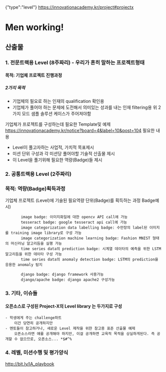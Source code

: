 {"type":"level"}
https://innovationacademy.kr/project#projectx 
# Men working!

## 산출물
### 1. 전문트랙용 Level (8주짜리) - 우리가 흔히 말하는 프로젝트형태
#### 목적: 기업체 프로젝트 진행과정 
##### 2가지 목적
   - 기업체의 필요로 하는 인재의 qualification 확인용
   - 기업체가 풀어야 하는 문제에 도전해서 의미있는 성과를 내는 인재 filtering용
   위 2가지 모드 샘플 솔루션 케이스가 주어져야함
  
   기업체가 프로젝트를 구성하는데 필요한 Template및 예제  
       https://innovationacademy.kr/notice?board=4&label=10&post=104 
   필요한 내용
   - Level이 풀고자하는 사업적, 가치적 목표제시
   - 미션 단위 구성과 각 미션당 풀어야할 기술적 산출물 제시
   - 이 Level을 풀기위해 필요한 역량(Badge)들 제시
   
### 2. 공통트랙용 Level (2주짜리)
### 목적: 역량(Badge)획득과정 
   기업체 프로젝트 (Level)에 기술된 필요역량 단위(Badge)를 획득하는 과정 
   Badge예시)
````
       image badge: 이미지화일에 대한 opencv API call에 가능
       tesseract badge: google tesseract api call에 가능
       image categorization data labelling badge: 수만장의 label된 이미지를 training image library로 구성 가능
       image categorization machine learning badge: Fashion MNIST 형태의 머신러닝 알고리듬을 실행 가능
       time series data의 prediction badge: 시계열 데이타의 예측을 위한 LSTM 알고리듬을 위한 데이타 구성 가능
       time series data의 anomaly detection badge: LSTM의 prediction을 응용한 anomaly 탐지
       
       django badge: django framework 사용가능
       django/apache badge: django apache2 구성가능
````       

### 3. 기타, 이슈들
#### 오픈소스로 구성된 Project-X의 Level library 는 두가지로 구성
    - 학생에게 주는 challenge파트
        이건 당연히 공개하지만
    - 멘토들이 참고하거나, 새로운 Level 제작을 위한 참고용 표준 산출물 예제
        오픈소스라면 얘를 공개해야 하지만, 이걸 공개하면 교육적 목적을 상실하게된다. 즉 공개할 수 없으므로, 오픈소스... *$#^%

### 4. 레벨, 미션수행 및 평가양식

http://bit.ly/IA_playbook
